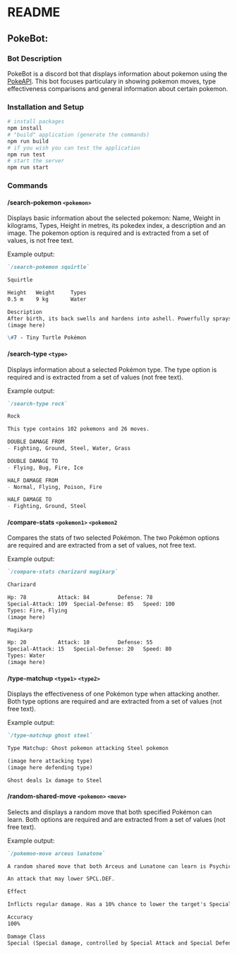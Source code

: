 # README

## PokeBot:

### Bot Description
PokeBot is a discord bot that displays information about pokemon using the [PokeAPI](https://pokeapi.co/). This bot focuses particulary in showing pokemon moves, type effectiveness comparisons and general information about certain pokemon.



### Installation and Setup

```bash
# install packages
npm install
# "build" application (generate the commands)
npm run build
# if you wish you can test the application
npm run test
# start the server
npm run start
```

### Commands

#### /search-pokemon `<pokemon>`

Displays basic information about the selected pokemon: Name, Weight in kilograms, Types, Height in metres, its pokedex index, a description and an image. The pokemon option is required and is extracted from a set of values, is not free text.

Example output:
```markdown
`/search-pokemon squirtle`

Squirtle

Height   Weight     Types
0.5 m    9 kg       Water

Description
After birth, its back swells and hardens into ashell. Powerfully sprays foam from its mouth.
(image here)

\#7 - Tiny Turtle Pokémon
```

#### /search-type `<type>`

Displays information about a selected Pokémon type. The type option is required and is extracted from a set of values (not free text).

Example output:

```markdown
`/search-type rock`

Rock

This type contains 102 pokemons and 26 moves.

DOUBLE DAMAGE FROM
- Fighting, Ground, Steel, Water, Grass

DOUBLE DAMAGE TO
- Flying, Bug, Fire, Ice

HALF DAMAGE FROM
- Normal, Flying, Poison, Fire

HALF DAMAGE TO
- Fighting, Ground, Steel
```


#### /compare-stats `<pokemon1>` `<pokemon2`

Compares the stats of two selected Pokémon. The two Pokémon options are required and are extracted from a set of values, not free text.

Example output:

```markdown
`/compare-stats charizard magikarp`

Charizard

Hp: 78          Attack: 84         Defense: 78
Special-Attack: 109  Special-Defense: 85   Speed: 100
Types: Fire, Flying
(image here)

Magikarp

Hp: 20          Attack: 10         Defense: 55
Special-Attack: 15   Special-Defense: 20   Speed: 80
Types: Water
(image here)

```

#### /type-matchup `<type1>` `<type2>`

Displays the effectiveness of one Pokémon type when attacking another. Both type options are required and are extracted from a set of values (not free text).

Example output:

```markdown
`/type-matchup ghost steel`

Type Matchup: Ghost pokemon attacking Steel pokemon

(image here attacking type)
(image here defending type)

Ghost deals 1x damage to Steel
```



#### /random-shared-move `<pokemon>` `<move>`

Selects and displays a random move that both specified Pokémon can learn. Both options are required and are extracted from a set of values (not free text).

Example output:


```markdown
`/pokemon-move arceus lunatone`

A random shared move that both Arceus and Lunatone can learn is Psychic

An attack that may lower SPCL.DEF.

Effect

Inflicts regular damage. Has a 10% chance to lower the target's Special Defense by one stage.

Accuracy
100%

Damage Class
Special (Special damage, controlled by Special Attack and Special Defense)
```
